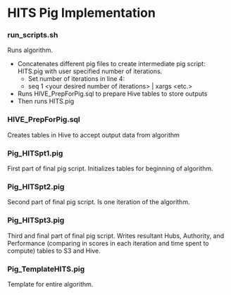 # HITS Pig Implementation

### run_scripts.sh
Runs algorithm. 
* Concatenates different pig files to create intermediate pig script: HITS.pig with user specified number of iterations.
	* Set number of iterations in line 4:
	* seq 1 &lt;your desired number of iterations&gt; | xargs &lt;etc.&gt;
* Runs HIVE_PrepForPig.sql to prepare Hive tables to store outputs
* Then runs HITS.pig


### HIVE_PrepForPig.sql

Creates tables in Hive to accept output data from algorithm


### Pig_HITSpt1.pig

First part of final pig script. Initializes tables for beginning of algorithm. 



### Pig_HITSpt2.pig

Second part of final pig script. Is one iteration of the algorithm. 


### Pig_HITSpt3.pig

Third and final part of final pig script. Writes resultant Hubs, Authority, and Performance (comparing in scores in each iteration and time spent to compute) tables to S3 and Hive. 


### Pig_TemplateHITS.pig

Template for entire algorithm. 
